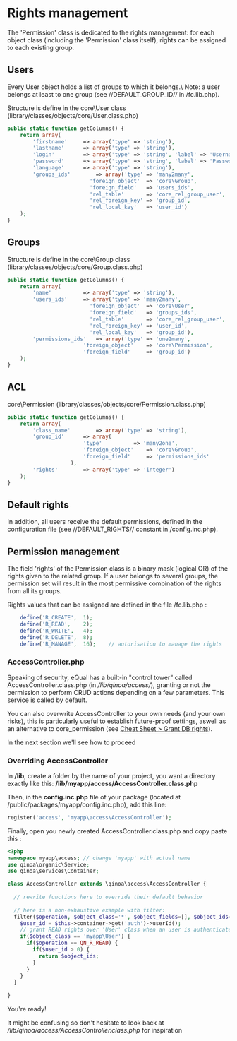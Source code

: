 # Rights management

The 'Permission' class is dedicated to the rights management: for each object class (including the 'Permission' class itself), rights can be assigned to each existing group.

## Users 
Every User object holds a list of groups to which it belongs.\ 
Note: a user belongs at least to one group (see //DEFAULT_GROUP_ID// in /fc.lib.php).

Structure is define in the core\User class (library/classes/objects/core/User.class.php)
```php
public static function getColumns() {
	return array(
		'firstname'		=> array('type' => 'string'),
		'lastname'		=> array('type' => 'string'),
		'login'			=> array('type' => 'string', 'label' => 'Username'),
		'password'		=> array('type' => 'string', 'label' => 'Password'),
		'language'		=> array('type' => 'string'),
		'groups_ids'		=> array('type' => 'many2many', 
						  'foreign_object'	=> 'core\Group', 
						  'foreign_field'	=> 'users_ids', 
						  'rel_table'		=> 'core_rel_group_user', 
						  'rel_foreign_key'	=> 'group_id', 
						  'rel_local_key'	=> 'user_id')
	);
}
```



## Groups


Structure is define in the core\Group class (library/classes/objects/core/Group.class.php)
```php
public static function getColumns() {
	return array(
		'name'			=> array('type' => 'string'),
		'users_ids'		=> array('type' => 'many2many', 
						  'foreign_object'	=> 'core\User', 
						  'foreign_field'	=> 'groups_ids', 
						  'rel_table'		=> 'core_rel_group_user', 
						  'rel_foreign_key'	=> 'user_id', 
						  'rel_local_key'	=> 'group_id'),
		'permissions_ids'	=> array('type' => 'one2many', 
						'foreign_object'	=> 'core\Permission', 
						'foreign_field'		=> 'group_id')
	);
}
```


## ACL 
core\Permission (library/classes/objects/core/Permission.class.php)
```php
public static function getColumns() {
	return array(
		'class_name'		=> array('type' => 'string'),
		'group_id'		=> array(
						'type'			=> 'many2one', 
						'foreign_object'	=> 'core\Group', 
						'foreign_field'		=> 'permissions_ids'
					),
		'rights'		=> array('type' => 'integer')
	);
}
```



## Default rights 
In addition, all users receive the default permissions, defined in the configuration file (see //DEFAULT_RIGHTS// constant in /config.inc.php).




## Permission management
The field 'rights' of the Permission class is a binary mask (logical OR) of the rights given to the related group. 
If a user belongs to several groups, the permission set will result in the most permissive combination of the rights from all its groups.

Rights values that can be assigned are defined in the file /fc.lib.php :
```php
	define('R_CREATE',	1);	
	define('R_READ',	2);	
	define('R_WRITE',	4);	
	define('R_DELETE',	8); 	
	define('R_MANAGE',	16); 	// autorisation to manage the rights 
```


### AccessController.php

Speaking of security, eQual has a built-in "control tower" called AccessController.class.php (in */lib/qinoa/access/*), granting or not the permission to perform CRUD actions depending on a few parameters. This service is called by default.

You can also overwrite AccessController to your own needs (and your own risks), this is particularly useful to establish future-proof settings, aswell as an alternative to core_permission (see [Cheat Sheet > Grant DB rights](../howtos-and-examples/generic-cheat-sheet.md)).

In the next section we'll see how to proceed

### Overriding AccessController

In **/lib**, create a folder by the name of your project, you want a directory exactly like this: **/lib/myapp/access/AccessController.class.php**

Then, in the **config.inc.php** file of your package (located at /public/packages/myapp/config.inc.php), add this line:

```php
register('access', 'myapp\access\AccessController');
```

Finally, open you newly created AccessController.class.php and copy paste this :

```php
<?php
namespace myapp\access; // change 'myapp' with actual name
use qinoa\organic\Service;
use qinoa\services\Container;

class AccessController extends \qinoa\access\AccessController {
    
  // rewrite functions here to override their default behavior
    
  // here is a non-exhaustive example with filter:
  filter($operation, $object_class='*', $object_fields=[], $object_ids=[]){
    $user_id = $this->container->get('auth')->userId();
    // grant READ rights over 'User' class when an user is authenticated
    if($object_class == 'myapp\User') {
      if($operation == QN_R_READ) {
        if($user_id > 0) {
          return $object_ids;
        }    
      }
    }
  }
    
}
```

You're ready!

It might be confusing so don't hesitate to look back at */lib/qinoa/access/AccessController.class.php* for inspiration

